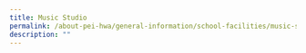 ```yaml
---
title: Music Studio
permalink: /about-pei-hwa/general-information/school-facilities/music-studio/
description: ""
---
```


